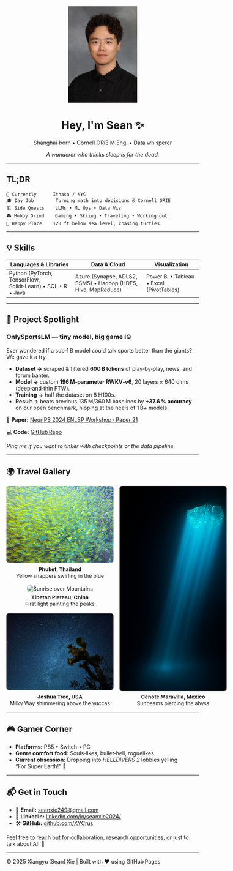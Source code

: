 <!-- Personal splash 👋 -->
<div align="center">

  <img src="./pic/profile.jpg" alt="Sean Xie" width="180">

  <h1>Hey, I'm Sean ✨</h1>

  <p>Shanghai‑born • Cornell ORIE M.Eng. • Data whisperer</p>

  <p><em>A wanderer who thinks sleep is for the dead.</em></p>

</div>


---

## TL;DR

```text
📍 Currently      Ithaca / NYC
🎓 Day Job        Turning math into decisions @ Cornell ORIE
🏗️ Side Quests    LLMs • ML Ops • Data Viz
🎮 Hobby Grind    Gaming • Skiing • Traveling • Working out
🌊 Happy Place    120 ft below sea level, chasing turtles
```

---

## 💡 Skills

| Languages & Libraries                                       | Data & Cloud                                                  | Visualization                            |
| ----------------------------------------------------------- | ------------------------------------------------------------- | ---------------------------------------- |
| Python (PyTorch, TensorFlow, Scikit‑Learn) • SQL • R • Java | Azure (Synapse, ADLS2, SSMS) • Hadoop (HDFS, Hive, MapReduce) | Power BI • Tableau • Excel (PivotTables) |


---

## 🔬 Project Spotlight

### **OnlySportsLM — tiny model, big game IQ**

Ever wondered if a sub‑1 B model could talk sports better than the giants? We gave it a try.

* **Dataset →** scraped & filtered **600 B tokens** of play‑by‑play, news, and forum banter.
* **Model →** custom **196 M‑parameter RWKV‑v6**, 20 layers × 640 dims (deep‑and‑thin FTW).
* **Training →** half the dataset on 8 H100s.
* **Result →** beats previous 135 M/360 M baselines by **+37.6 % accuracy** on our open benchmark, nipping at the heels of 1 B+ models.

📄 **Paper:** [NeurIPS 2024 ENLSP Workshop · Paper 21](https://neurips2024-enlsp.github.io/papers/paper_21.pdf)

💻 **Code:** [GitHub Repo](https://github.com/chrischenhub/OnlySportsLM)

*Ping me if you want to tinker with checkpoints or the data pipeline.*

---

## 🌍 Travel Gallery

<style>
  /* ---------- Travel Gallery ---------- */
  .travel-grid {
    display: grid;
    grid-template-columns: minmax(280px, 1fr) minmax(280px, 1fr);
    gap: 1rem;
    grid-auto-rows: auto;
  }

  .travel-grid figure {
    margin: 0;
    text-align: center;
  }

  .travel-grid img {
    width: 100%;
    height: 200px;             
    object-fit: cover;
    border-radius: 6px;
  }

  .beam {
    grid-row: span 3;
    display: flex;           
    flex-direction: column;
  }
  .beam img {
    flex: 1 0 auto;         
    height: auto;           
  }

  .travel-grid figcaption {
    margin-top: 0.4rem;
    font-size: 0.85rem;
    line-height: 1.25;
  }

  @media (max-width: 700px) {
    .travel-grid {
      grid-template-columns: 1fr;
    }
    .beam {
      grid-row: span 1;     
    }
    .beam img {
      height: 200px;            
    }
  }
</style>

<div class="travel-grid">

  <figure>
    <img src="./pic/fish_school.jpg" alt="School of Fish">
    <figcaption><strong>Phuket, Thailand</strong><br/>Yellow snappers swirling in the blue</figcaption>
  </figure>

  <figure class="beam">
    <img src="./pic/cenote_beam.png" alt="Cenote Light Beam">
    <figcaption><strong>Cenote Maravilla, Mexico</strong><br/>Sunbeams piercing the abyss</figcaption>
  </figure>

  <figure>
    <img src="./pic/mountain_dawn.png" alt="Sunrise over Mountains">
    <figcaption><strong>Tibetan Plateau, China</strong><br/>First light painting the peaks</figcaption>
  </figure>

  <figure>
    <img src="./pic/desert_stars.jpg" alt="Milky Way Desert">
    <figcaption><strong>Joshua Tree, USA</strong><br/>Milky Way shimmering above the yuccas</figcaption>
  </figure>

</div>




---

## 🎮 Gamer Corner

* **Platforms:** PS5 • Switch • PC
* **Genre comfort food:** Souls‑likes, bullet‑hell, roguelikes
* **Current obsession:** Dropping into *HELLDIVERS 2* lobbies yelling “For Super Earth!” 🤘

---

## 📬 Get in Touch

* 📧 **Email:** [seanxie249@gmail.com](mailto:seanxie249@gmail.com)
* 💼 **LinkedIn:** [linkedin.com/in/seanxie2024/](https://www.linkedin.com/in/seanxie2024/)
* 🛠️ **GitHub:** [github.com/XYCrus](https://github.com/XYCrus)

Feel free to reach out for collaboration, research opportunities, or just to talk about AI! 🌟

---

© 2025 Xiangyu (Sean) Xie | Built with ❤️ using GitHub Pages
